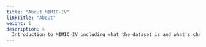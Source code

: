 ```yaml
---
title: "About MIMIC-IV"
linkTitle: "About"
weight: 1
description: >
  Introduction to MIMIC-IV including what the dataset is and what's changed since MIMIC-III.
---
```

